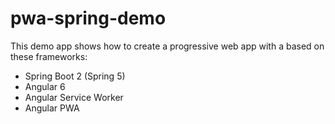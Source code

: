 # pwa-spring-demo

This demo app shows how to create a progressive web app with a based on these frameworks:
* Spring Boot 2 (Spring 5)
* Angular 6
* Angular Service Worker
* Angular PWA

